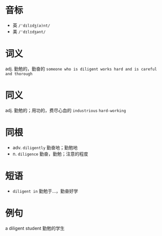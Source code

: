 # 音标

- 英 `/'dɪlɪdʒ(ə)nt/`
- 美 `/'dɪlɪdʒənt/`

# 词义

adj. 勤勉的，勤奋的
`someone who is diligent works hard and is careful and thorough`

# 同义

adj. 勤勉的；用功的，费尽心血的
`industrious` `hard-working`

# 同根

- adv. `diligently` 勤奋地；勤勉地
- n. `diligence` 勤奋，勤勉；注意的程度

# 短语

- `diligent in` 勤勉于…，勤奋好学

# 例句

a diligent student
勤勉的学生


